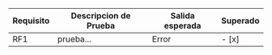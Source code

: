 |Requisito | Descripcion de Prueba | Salida esperada | Superado|
|----------|-----------------------|-----------------|---------|
|RF1|prueba...|Error| - [x] |
